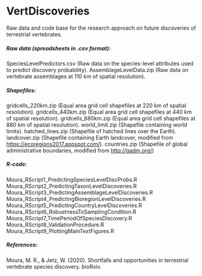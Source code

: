 # VertDiscoveries
Raw data and code base for the research approach on future discoveries of terrestrial vertebrates.

##### Raw data (spreadsheets in .csv format):
SpeciesLevelPredictors.csv (Raw data on the species-level attributes used to predict discovery probability).
AssemblageLevelData.zip (Raw data on vertebrate assemblages at 110 km of spatial resolution).

##### Shapefiles:
gridcells_220km.zip (Equal area grid cell shapefiles at 220 km of spatial resolution).
gridcells_440km.zip (Equal area grid cell shapefiles at 440 km of spatial resolution).
gridcells_880km.zip (Equal area grid cell shapefiles at 880 km of spatial resolution).
world_limit.zip (Shapefile containing world limits).
hatched_lines.zip (Shapefile of hatched lines over the Earth).
landcover.zip (Shapefile containing Earth landcover, modified from https://ecoregions2017.appspot.com/).
countries.zip (Shapefile of global administrative boundaries, modified from http://gadm.org/)

##### R-code:
Moura_RScript1_PredictingSpeciesLevelDiscProbs.R
Moura_RScript2_PredictingTaxonLevelDiscoveries.R
Moura_RScript3_PredictingAssemblageLevelDiscoveries.R
Moura_RScript4_PredictingBioregionLevelDiscoveries.R
Moura_RScript5_PredictingCountryLevelDiscoveries.R
Moura_RScript6_RobustnessToSamplingCondition.R
Moura_RScript7_TimePeriodOfSpeciesDiscovery.R
Moura_RScript8_ValidationProcedure.R
Moura_RScript9_PlottingMainTextFigures.R

##### References:
Moura, M. R., & Jetz, W. (2020). Shortfalls and opportunities in terrestrial vertebrate species discovery. bioRxiv.
